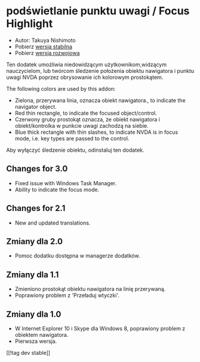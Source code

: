 # podświetlanie punktu uwagi / Focus Highlight #

* Autor: Takuya Nishimoto
* Pobierz [wersja stabilna][2]
* Pobierz [wersja rozwojowa][1]

Ten dodatek umożliwia niedowidzącym użytkownikom,widzącym nauczycielom, lub
twórcom śledzenie położenia obiektu nawigatora i punktu uwagi NVDA poprzez
obrysowanie ich kolorowym prostokątem.

The following colors are used by this addon:

* Zielona, przerywana linia, oznacza obiekt nawigatora., to indicate the
  navigator object.
* Red thin rectangle, to indicate the focused object/control.
* Czerwony gruby prostokąt oznacza, że obiekt nawigatora i obiekt/kontrolka
  w punkcie uwagi zachodzą na siebie.
* Blue thick rectangle with thin slashes, to indicate NVDA is in focus mode,
  i.e. key types are passed to the control.

Aby wyłączyć śledzenie obiektu, odinstaluj ten dodatek.

## Changes for 3.0 ##

* Fixed issue with Windows Task Manager.
* Ability to indicate the focus mode.

## Changes for 2.1 ##

* New and updated translations.

## Zmiany dla 2.0 ##

* Pomoc dodatku dostępna w managerze dodatków.

## Zmiany dla 1.1 ##

* Zmieniono prostokąt obiektu nawigatora na linię przerywaną.
* Poprawiony problem z 'Przeładuj wtyczki'.

## Zmiany dla 1.0 ##

* W Internet Explorer 10 i Skype dla Windows 8, poprawiony problem z
  obiektem nawigatora.
* Pierwsza wersja.


[[!tag dev stable]]

[1]: http://addons.nvda-project.org/files/get.php?file=fh-dev

[2]: http://addons.nvda-project.org/files/get.php?file=fh
